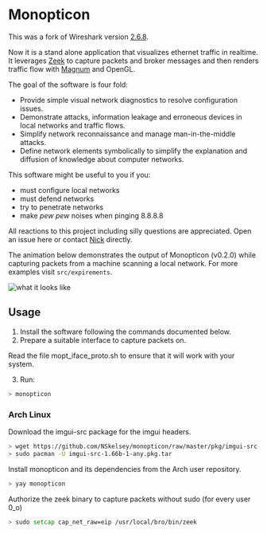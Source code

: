 Monopticon
==========

This was a fork of Wireshark version [2.6.8](https://github.com/wireshark/wireshark/tree/wireshark-2.6.8).

Now it is a stand alone application that visualizes ethernet traffic in realtime. It leverages [Zeek](https://www.zeek.org/) to capture packets and broker messages and then renders traffic flow with [Magnum](https://magnum.graphics/) and OpenGL.

The goal of the software is four fold:
- Provide simple visual network diagnostics to resolve configuration issues.
- Demonstrate attacks, information leakage and erroneous devices in local networks and traffic flows.
- Simplify network reconnaissance and manage man-in-the-middle attacks.
- Define network elements symbolically to simplify the explanation and diffusion of knowledge about computer networks.

This software might be useful to you if you:
- must configure local networks
- must defend networks
- try to penetrate networks
- make _pew pew_ noises when pinging 8.8.8.8


All reactions to this project including silly questions are appreciated. Open an issue here or contact [Nick](https://nskelsey.com) directly.


The animation below demonstrates the output of Monopticon (v0.2.0) while capturing packets from a machine scanning a local network. For more examples visit `src/expirements`.

![what it looks like](https://raw.githubusercontent.com/nskelsey/monopticon/master/contrib/screens/t5.gif)

## Usage

1) Install the software following the commands documented below.
2) Prepare a suitable interface to capture packets on.

Read the file mopt_iface_proto.sh to ensure that it will work with your system.

3) Run:

```zsh
> monopticon
```

### Arch Linux

Download the imgui-src package for the imgui headers.

```zsh
> wget https://github.com/NSkelsey/monopticon/raw/master/pkg/imgui-src-1.66b-1-any.pkg.tar
> sudo pacman -U imgui-src-1.66b-1-any.pkg.tar
```

Install monopticon and its dependencies from the Arch user repository.

```zsh
> yay monopticon
```

Authorize the zeek binary to capture packets without sudo (for every user 0_o)
```zsh
> sudo setcap cap_net_raw=eip /usr/local/bro/bin/zeek
```
